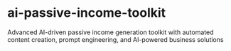 # ai-passive-income-toolkit
Advanced AI-driven passive income generation toolkit with automated content creation, prompt engineering, and AI-powered business solutions
